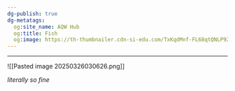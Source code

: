 ```yaml
---
dg-publish: true
dg-metatags:
  og:site_name: AQW Hub
  og:title: Fish
  og:image: https://th-thumbnailer.cdn-si-edu.com/TxKqdMnf-FL68qtQNLP92yUgPz8=/fit-in/1600x0/filters:focal(419x476:420x477)/https://tf-cmsv2-smithsonianmag-media.s3.amazonaws.com/filer/47/4d/474dd6a7-83bd-4808-a237-2a4a0af0d90e/sheepshead_fish.jpeg
---
```


---

![[Pasted image 20250326030626.png]]

_literally so fine_

